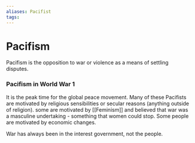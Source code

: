 ```yaml
---
aliases: Pacifist
tags: 
---
```

# Pacifism
Pacifism is the opposition to war or violence as a means of settling disputes.
### Pacifism in World War 1
It is the peak time for the global peace movement. Many of these Pacifists are motivated by religious sensibilities or secular reasons (anything outside of religion). some are motivated by [[Feminism]] and believed that war was a masculine undertaking - something that women could stop. Some people are motivated by economic changes.

War has always been in the interest government, not the people. 